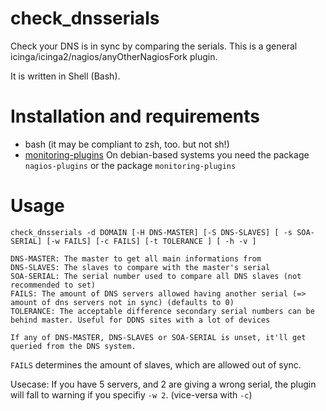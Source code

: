 # check_dnsserials

Check your DNS is in sync by comparing the serials. This is a general icinga/icinga2/nagios/anyOtherNagiosFork plugin.

It is written in Shell (Bash).

# Installation and requirements

*   bash (it may be compliant to zsh, too. but not sh!)
*   [monitoring-plugins](https://github.com/monitoring-plugins/monitoring-plugins)
    On debian-based systems you need the package `nagios-plugins` or the package `monitoring-plugins`

# Usage

	check_dnsserials -d DOMAIN [-H DNS-MASTER] [-S DNS-SLAVES] [ -s SOA-SERIAL] [-w FAILS] [-c FAILS] [-t TOLERANCE ] [ -h -v ]

	DNS-MASTER: The master to get all main informations from
	DNS-SLAVES: The slaves to compare with the master's serial
	SOA-SERIAL: The serial number used to compare all DNS slaves (not recommended to set)
	FAILS: The amount of DNS servers allowed having another serial (=> amount of dns servers not in sync) (defaults to 0)
    TOLERANCE: The acceptable difference secondary serial numbers can be behind master. Useful for DDNS sites with a lot of devices

	If any of DNS-MASTER, DNS-SLAVES or SOA-SERIAL is unset, it'll get queried from the DNS system.

`FAILS` determines the amount of slaves, which are allowed out of sync.

Usecase: If you have 5 servers, and 2 are giving a wrong serial, the plugin will fall to warning if you specifiy `-w 2`. (vice-versa with `-c`)
